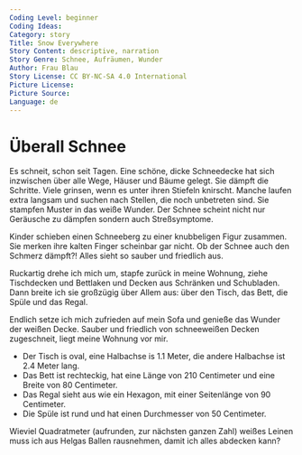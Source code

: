 ```yaml
---
Coding Level: beginner
Coding Ideas:
Category: story
Title: Snow Everywhere
Story Content: descriptive, narration
Story Genre: Schnee, Aufräumen, Wunder
Author: Frau Blau
Story License: CC BY-NC-SA 4.0 International 
Picture License:
Picture Source:
Language: de
---
```


# Überall Schnee

Es schneit, schon seit Tagen. Eine schöne, dicke Schneedecke hat sich inzwischen
über alle Wege, Häuser und Bäume gelegt. Sie dämpft die Schritte. Viele grinsen,
wenn es unter ihren Stiefeln knirscht. Manche laufen extra langsam und suchen
nach Stellen, die noch unbetreten sind. Sie stampfen Muster in das weiße Wunder.
Der Schnee scheint nicht nur Geräusche zu dämpfen sondern auch Streßsymptome.

Kinder schieben einen Schneeberg zu einer knubbeligen Figur zusammen. Sie merken
ihre kalten Finger scheinbar gar nicht. Ob der Schnee auch den Schmerz dämpft?!
Alles sieht so sauber und friedlich aus.

Ruckartig drehe ich mich um, stapfe zurück in meine Wohnung, ziehe Tischdecken
und Bettlaken und Decken aus Schränken und Schubladen. Dann breite ich sie
großzügig über Allem aus: über den Tisch, das Bett, die Spüle und das Regal.

Endlich setze ich mich zufrieden auf mein Sofa und genieße das Wunder der weißen
Decke. Sauber und friedlich von schneeweißen Decken zugeschneit, liegt meine
Wohnung vor mir.

- Der Tisch is oval, eine Halbachse is 1.1 Meter, die andere Halbachse ist 2.4 Meter lang.
- Das Bett ist rechteckig, hat eine Länge von 210 Centimeter und eine Breite von 80 Centimeter.
- Das Regal sieht aus wie ein Hexagon, mit einer Seitenlänge von 90 Centimeter.
- Die Spüle ist rund und hat einen Durchmesser von 50 Centimeter.

Wieviel Quadratmeter (aufrunden, zur nächsten ganzen Zahl) weißes Leinen muss ich aus Helgas Ballen rausnehmen, damit ich alles abdecken kann?

<div data-solution="13"></div>
